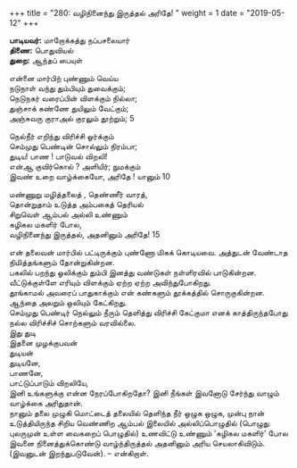 ﻿+++
title = "280: வழிநினைந்து இருத்தல் அரிதே!  "
weight = 1
date = "2019-05-12"
+++

**பாடியவர்:** மாறோக்கத்து நப்பசலையார்  
**திணை:** பொதுவியல்  
**துறை:** ஆந்தப் பையுள்  
  
என்னை மார்பிற் புண்ணும் வெய்ய  
நடுநாள் வந்து தும்பியும் துவைக்கும்;  
நெடுநகர் வரைப்பின் விளக்கும் நில்லா;  
துஞ்சாக் கண்ணே துயிலும் வேட்கும்;  
அஞ்சுவரு குராஅல் குரலும் தூற்றும்; 5  
  
நெல்நீர் எறிந்து விரிச்சி ஓர்க்கும்  
செம்முது பெண்டின் சொல்லும் நிரம்பா;  
துடிய! பாண ! பாடுவல் விறலி!  
என்ஆ குவிர்கொல் ? அளியிர்; நுமக்கும்  
இவண் உறை வாழ்க்கையோ, அரிதே ! யானும் 10  
  
மண்ணுறு மழித்தலைத் , தெண்ணீர் வாரத்,  
தொன்றுதாம் உடுத்த அம்பகைத் தெரியல்  
சிறுவெள் ஆம்பல் அல்லி உண்ணும்  
கழிகல மகளிர் போல,  
வழிநினைந்து இருத்தல், அதனினும் அரிதே! 15  
  
என் தலைவன் மார்பில் பட்டிருக்கும் புண்ணோ மிகக் கொடியவை. அத்துடன் வேண்டாத நிமித்தங்களும் தோன்றுகின்றன.  
பகலில் பறந்து ஓலிக்கும் தும்பி இனத்து வண்டுகள் நள்ளிரவில் பாடுகின்றன.  
வீட்டுக்குள்ளே எரியும் விளக்கும் ஏற்ற ஏற்ற அவிந்துபோகிறது.  
தூங்காமல் அவரைப் பாதுகாக்கும் என் கண்களும் தூக்கத்தில் சொருகுகின்றன.  
ஆந்தை அலறும் ஒலியும் கேட்கிறது.  
செம்முது பெண்டிர் நெல்லும் நீரும் தெளித்து விரிச்சி கேட்குமா எனக் காத்திருந்தபோது நல்ல விரிச்சிச் சொற்களும் வரவில்லை.  
இது துடி  
இதனை முழக்குபவன்  
துடியன்  
துடியனே,  
பாணனே,  
பாட்டுப்பாடும் விறலியே,  
இனி உங்களுக்கு என்ன நேரப்போகிறதோ? இனி நீங்கள் இவனோடு சேர்ந்து வாழும் வாழ்க்கை அரிதுதான்.  
நானும் தலை முழுகி மொட்டைத் தலையில் தெளிந்த நீர் ஒழுக ஒழுக, முன்பு நான் உடுத்தியிருந்த சிறிய வெண்ணிற ஆம்பல் இலையில் அல்லிப்பொழுதில் (பொழுது புலருமுன் உள்ள வைகறைப் பொழுதில்) உணவிட்டு உண்ணும் ‘கழிகல மகளிர்’ போல இவனை நினைத்துக்கொண்டு வாழ்ந்திருத்தல் அதனினும் அரிய செயலாகிவிடும். (இவனுடன் இறந்துபடுவேன்). – என்கிறாள்.  
